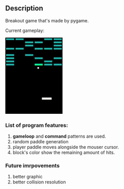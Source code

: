 ## Description


Breakout game that's made by pygame.


Current gameplay: 


![](https://github.com/sausenspaghetti/breakout/blob/dev/breakout.gif)


### List of program features:
1. **gameloop** and **command** patterns are used. 
2. random paddle generation
3. player paddle moves alongside the mouser cursor.
4. block's color show the remaining amount of hits. 


### Future imrpovements
1. better graphic
2. better collision resolution
